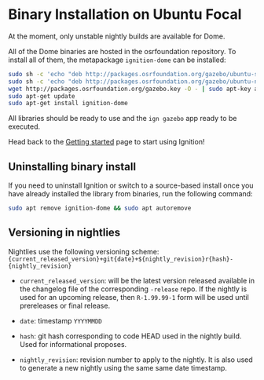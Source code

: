 # Binary Installation on Ubuntu Focal

At the moment, only unstable nightly builds are available for Dome.

All of the Dome binaries are hosted in the osrfoundation repository. To install
all of them, the metapackage `ignition-dome` can be installed:

```bash
sudo sh -c 'echo "deb http://packages.osrfoundation.org/gazebo/ubuntu-stable `lsb_release -cs` main" > /etc/apt/sources.list.d/gazebo-stable.list'
sudo sh -c 'echo "deb http://packages.osrfoundation.org/gazebo/ubuntu-nightly `lsb_release -cs` main" > /etc/apt/sources.list.d/gazebo-nightly.list'
wget http://packages.osrfoundation.org/gazebo.key -O - | sudo apt-key add -
sudo apt-get update
sudo apt-get install ignition-dome
```

All libraries should be ready to use and the `ign gazebo` app ready to be executed.

Head back to the [Getting started](/docs/get_started)
page to start using Ignition!

## Uninstalling binary install

If you need to uninstall Ignition or switch to a source-based install once you
have already installed the library from binaries, run the following command:

```bash
sudo apt remove ignition-dome && sudo apt autoremove
```

## Versioning in nightlies

Nightlies use the following versioning scheme:
`{current_released_version}+git{date}+${nightly_revision}r{hash}-{nightly_revision}`

* `current_released_version`: will be the latest version released available in
the changelog file of the corresponding `-release` repo. If the nightly is used
for an upcoming release, then `R-1.99.99-1` form will be used until prereleases
or final release.

* `date`: timestamp `YYYYMMDD`

* `hash`: git hash corresponding to code HEAD used in the nightly build. Used for
informational proposes.

* `nightly_revision`: revision number to apply to the nightly. It is also used to
generate a new nightly using the same same date timestamp.

